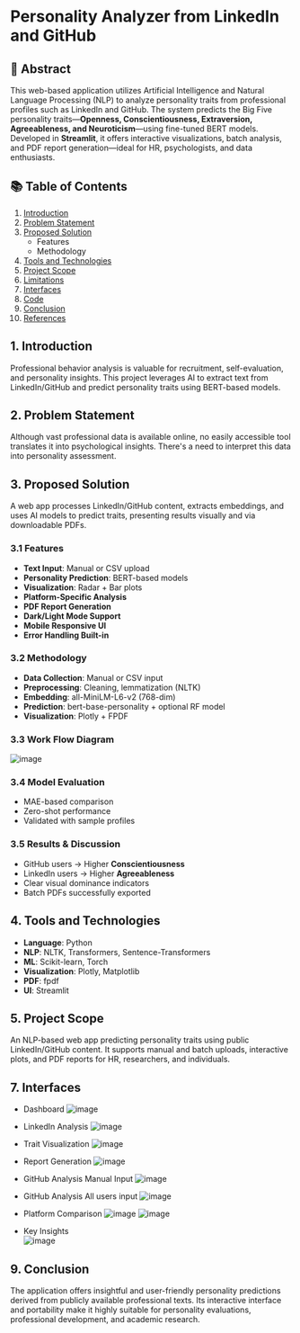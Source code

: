 # Personality Analyzer from LinkedIn and GitHub


## 📑 Abstract

This web-based application utilizes Artificial Intelligence and Natural Language Processing (NLP) to analyze personality traits from professional profiles such as LinkedIn and GitHub. The system predicts the Big Five personality traits—**Openness, Conscientiousness, Extraversion, Agreeableness, and Neuroticism**—using fine-tuned BERT models. Developed in **Streamlit**, it offers interactive visualizations, batch analysis, and PDF report generation—ideal for HR, psychologists, and data enthusiasts.


## 📚 Table of Contents

1. [Introduction](#introduction)  
2. [Problem Statement](#problem-statement)  
3. [Proposed Solution](#proposed-solution)  
   - Features  
   - Methodology  
4. [Tools and Technologies](#tools-and-technologies)  
5. [Project Scope](#project-scope)  
6. [Limitations](#limitations)  
7. [Interfaces](#interfaces)  
8. [Code](#code)  
9. [Conclusion](#conclusion)  
10. [References](#references)  


## 1. Introduction

Professional behavior analysis is valuable for recruitment, self-evaluation, and personality insights. This project leverages AI to extract text from LinkedIn/GitHub and predict personality traits using BERT-based models.


## 2. Problem Statement

Although vast professional data is available online, no easily accessible tool translates it into psychological insights. There's a need to interpret this data into personality assessment.


## 3. Proposed Solution

A web app processes LinkedIn/GitHub content, extracts embeddings, and uses AI models to predict traits, presenting results visually and via downloadable PDFs.

### 3.1 Features

- **Text Input**: Manual or CSV upload  
- **Personality Prediction**: BERT-based models  
- **Visualization**: Radar + Bar plots  
- **Platform-Specific Analysis**  
- **PDF Report Generation**  
- **Dark/Light Mode Support**  
- **Mobile Responsive UI**  
- **Error Handling Built-in**

### 3.2 Methodology

- **Data Collection**: Manual or CSV input  
- **Preprocessing**: Cleaning, lemmatization (NLTK)  
- **Embedding**: all-MiniLM-L6-v2 (768-dim)  
- **Prediction**: bert-base-personality + optional RF model  
- **Visualization**: Plotly + FPDF

### 3.3 Work Flow Diagram

![image](https://github.com/user-attachments/assets/b8aad26b-2c73-4736-b2ff-223622c336b0)

### 3.4 Model Evaluation

- MAE-based comparison  
- Zero-shot performance  
- Validated with sample profiles  

### 3.5 Results & Discussion

- GitHub users → Higher **Conscientiousness**  
- LinkedIn users → Higher **Agreeableness**  
- Clear visual dominance indicators  
- Batch PDFs successfully exported  


## 4. Tools and Technologies

- **Language**: Python  
- **NLP**: NLTK, Transformers, Sentence-Transformers  
- **ML**: Scikit-learn, Torch  
- **Visualization**: Plotly, Matplotlib  
- **PDF**: fpdf  
- **UI**: Streamlit  


## 5. Project Scope

An NLP-based web app predicting personality traits using public LinkedIn/GitHub content. It supports manual and batch uploads, interactive plots, and PDF reports for HR, researchers, and individuals.


## 7. Interfaces 

- Dashboard
  ![image](https://github.com/user-attachments/assets/6f090d49-a827-4375-b1e5-bbeb9297b435)

- LinkedIn Analysis
  ![image](https://github.com/user-attachments/assets/e1587dda-f2a1-4baa-8ddc-a6606d4a9294)

- Trait Visualization
  ![image](https://github.com/user-attachments/assets/e465054e-0bae-4f8c-b292-11518cb9c313)

- Report Generation
![image](https://github.com/user-attachments/assets/456f50e3-99e0-472c-8ffa-7b8dc7d2d5fc)

- GitHub Analysis Manual Input
![image](https://github.com/user-attachments/assets/6c8b538a-3ae0-4e00-ac79-49f8a7132813)

- GitHub Analysis All users input
  ![image](https://github.com/user-attachments/assets/a93a26f7-7fb4-4a14-b797-de9d6de4eee8)

- Platform Comparison
  ![image](https://github.com/user-attachments/assets/af63fc11-3e27-4025-aaf6-17747978d59d)
  ![image](https://github.com/user-attachments/assets/c97376bd-b4b1-4c8f-9b56-dd06293d77d2)

- Key Insights  
  ![image](https://github.com/user-attachments/assets/022b2bfb-7f08-4ae4-b586-557748a014f2)

## 9. Conclusion

The application offers insightful and user-friendly personality predictions derived from publicly available professional texts. Its interactive interface and portability make it highly suitable for personality evaluations, professional development, and academic research.
